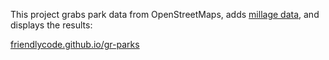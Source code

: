 This project grabs park data from OpenStreetMaps, adds [millage data](https://github.com/friendlycode/gr-parks/tree/master/data), and displays the results:

[friendlycode.github.io/gr-parks](http://friendlycode.github.io/gr-parks/)
